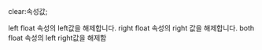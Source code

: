 clear:속성값;

left float 속성의 left값을 해제합니다.
right float 속성의 right 값을 해제합니다.
both float 속성의 left right값을 해제함
